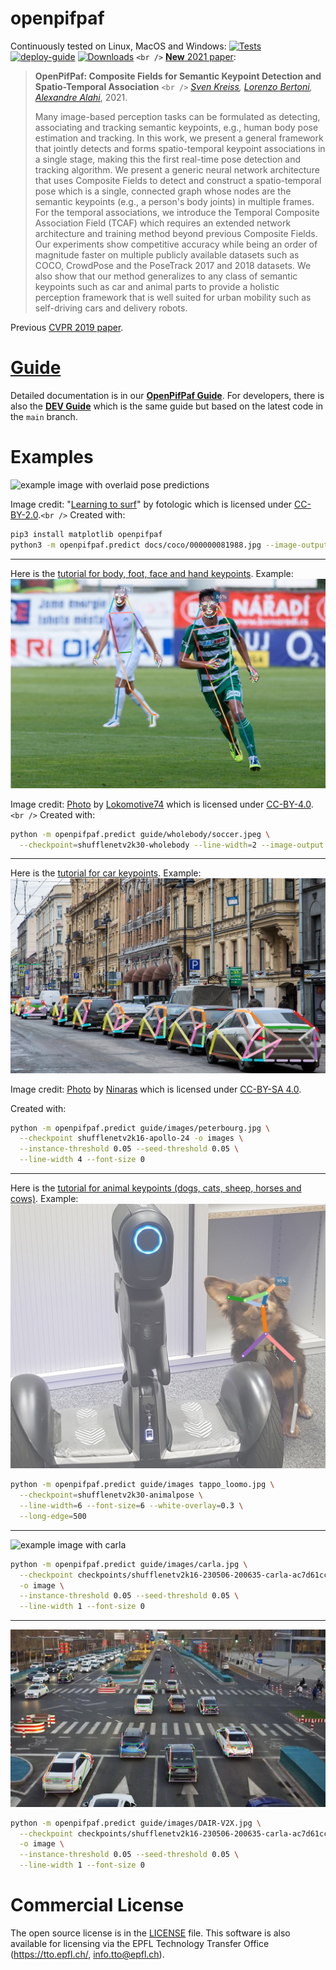 # openpifpaf

Continuously tested on Linux, MacOS and Windows:
[![Tests](https://github.com/openpifpaf/openpifpaf/workflows/Tests/badge.svg?branch=main)](https://github.com/openpifpaf/openpifpaf/actions?query=workflow%3ATests)
[![deploy-guide](https://github.com/openpifpaf/openpifpaf/workflows/deploy-guide/badge.svg)](https://github.com/openpifpaf/openpifpaf/actions?query=workflow%3Adeploy-guide)
[![Downloads](https://pepy.tech/badge/openpifpaf)](https://pepy.tech/project/openpifpaf)
`<br />`
[__New__ 2021 paper](https://arxiv.org/abs/2103.02440):

> __OpenPifPaf: Composite Fields for Semantic Keypoint Detection and Spatio-Temporal Association__ `<br />`
> _[Sven Kreiss](https://www.svenkreiss.com), [Lorenzo Bertoni](https://scholar.google.com/citations?user=f-4YHeMAAAAJ&hl=en), [Alexandre Alahi](https://scholar.google.com/citations?user=UIhXQ64AAAAJ&hl=en)_, 2021.
>
> Many image-based perception tasks can be formulated as detecting, associating
> and tracking semantic keypoints, e.g., human body pose estimation and tracking.
> In this work, we present a general framework that jointly detects and forms
> spatio-temporal keypoint associations in a single stage, making this the first
> real-time pose detection and tracking algorithm. We present a generic neural
> network architecture that uses Composite Fields to detect and construct a
> spatio-temporal pose which is a single, connected graph whose nodes are the
> semantic keypoints (e.g., a person's body joints) in multiple frames. For the
> temporal associations, we introduce the Temporal Composite Association Field
> (TCAF) which requires an extended network architecture and training method
> beyond previous Composite Fields. Our experiments show competitive accuracy
> while being an order of magnitude faster on multiple publicly available datasets
> such as COCO, CrowdPose and the PoseTrack 2017 and 2018 datasets. We also show
> that our method generalizes to any class of semantic keypoints such as car and
> animal parts to provide a holistic perception framework that is well suited for
> urban mobility such as self-driving cars and delivery robots.

Previous [CVPR 2019 paper](http://openaccess.thecvf.com/content_CVPR_2019/html/Kreiss_PifPaf_Composite_Fields_for_Human_Pose_Estimation_CVPR_2019_paper.html).

# [Guide](https://openpifpaf.github.io/intro.html)

Detailed documentation is in our __[OpenPifPaf Guide](https://openpifpaf.github.io/intro.html)__.
For developers, there is also the
__[DEV Guide](https://openpifpaf.github.io/dev/intro.html)__
which is the same guide but based on the latest code in the `main` branch.

# Examples

![example image with overlaid pose predictions](https://github.com/openpifpaf/openpifpaf/raw/main/docs/coco/000000081988.jpg.predictions.jpeg)

Image credit: "[Learning to surf](https://www.flickr.com/photos/fotologic/6038911779/in/photostream/)" by fotologic which is licensed under [CC-BY-2.0][CC-BY-2.0].`<br />`
Created with:

```sh
pip3 install matplotlib openpifpaf
python3 -m openpifpaf.predict docs/coco/000000081988.jpg --image-output
```

---

Here is the [tutorial for body, foot, face and hand keypoints](https://openpifpaf.github.io/plugins_wholebody.html). Example:
![example image with overlaid wholebody pose predictions](https://raw.githubusercontent.com/openpifpaf/openpifpaf/main/docs/soccer.jpeg.predictions.jpeg)

Image credit: [Photo](https://de.wikipedia.org/wiki/Kamil_Vacek#/media/Datei:Kamil_Vacek_20200627.jpg) by [Lokomotive74](https://commons.wikimedia.org/wiki/User:Lokomotive74) which is licensed under [CC-BY-4.0](https://creativecommons.org/licenses/by/4.0/).`<br />`
Created with:

```sh
python -m openpifpaf.predict guide/wholebody/soccer.jpeg \
  --checkpoint=shufflenetv2k30-wholebody --line-width=2 --image-output
```

---

Here is the [tutorial for car keypoints](https://openpifpaf.github.io/plugins_apollocar3d.html). Example:
![example image cars](https://raw.githubusercontent.com/openpifpaf/openpifpaf/main/docs/peterbourg.jpg.predictions.jpeg)

Image credit: [Photo](https://commons.wikimedia.org/wiki/File:Streets_of_Saint_Petersburg,_Russia.jpg) by [Ninaras](https://commons.wikimedia.org/wiki/User:Ninaras) which is licensed under [CC-BY-SA 4.0](https://creativecommons.org/licenses/by-sa/4.0/).

Created with:

```sh
python -m openpifpaf.predict guide/images/peterbourg.jpg \
  --checkpoint shufflenetv2k16-apollo-24 -o images \
  --instance-threshold 0.05 --seed-threshold 0.05 \
  --line-width 4 --font-size 0
```

---

Here is the [tutorial for animal keypoints (dogs, cats, sheep, horses and cows)](https://openpifpaf.github.io/plugins_animalpose.html). Example:
![example image cars](https://raw.githubusercontent.com/openpifpaf/openpifpaf/main/docs/tappo_loomo.jpg.predictions.jpeg)

```sh
python -m openpifpaf.predict guide/images tappo_loomo.jpg \
  --checkpoint=shufflenetv2k30-animalpose \
  --line-width=6 --font-size=6 --white-overlay=0.3 \
  --long-edge=500
```

---

![example image with carla](docs/skeleton_carla.png)

```sh
python -m openpifpaf.predict guide/images/carla.jpg \
  --checkpoint checkpoints/shufflenetv2k16-230506-200635-carla-ac7d61cc.pkl \
  -o image \
  --instance-threshold 0.05 --seed-threshold 0.05 \
  --line-width 1 --font-size 0
```

---

![example image with DAIR-V2X](docs/skeleton_DAIR-V2X.png)


```sh
python -m openpifpaf.predict guide/images/DAIR-V2X.jpg \
  --checkpoint checkpoints/shufflenetv2k16-230506-200635-carla-ac7d61cc.pkl \
  -o image \
  --instance-threshold 0.05 --seed-threshold 0.05 \
  --line-width 1 --font-size 0
```

# Commercial License

The open source license is in the [LICENSE](https://github.com/openpifpaf/openpifpaf/blob/main/LICENSE) file.
This software is also available for licensing via the EPFL Technology Transfer
Office (https://tto.epfl.ch/, info.tto@epfl.ch).

[CC-BY-2.0]: https://creativecommons.org/licenses/by/2.0/
